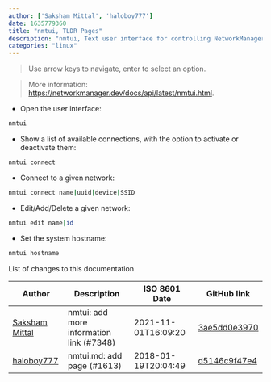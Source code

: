 ```yaml
---
author: ['Saksham Mittal', 'haloboy777']
date: 1635779360
title: "nmtui, TLDR Pages"
description: "nmtui, Text user interface for controlling NetworkManager."
categories: "linux"
---
```

> Use arrow keys to navigate, enter to select an option.

> More information: <https://networkmanager.dev/docs/api/latest/nmtui.html>.

- Open the user interface:

```bash
nmtui
```

- Show a list of available connections, with the option to activate or deactivate them:

```bash
nmtui connect
```

- Connect to a given network:

```bash
nmtui connect name|uuid|device|SSID
```

- Edit/Add/Delete a given network:

```bash
nmtui edit name|id
```

- Set the system hostname:

```bash
nmtui hostname
```
List of changes to this documentation


Author | Description | ISO 8601 Date | GitHub link
------|-----|-----|-----
[Saksham Mittal](mailto:gotlougit@users.noreply.github.com) | nmtui: add more information link (#7348) | 2021-11-01T16:09:20 | [3ae5dd0e3970](https://github.com/tldr-pages/tldr/commit/3ae5dd0e39700cd9d4eef7110a3ccbe7b544c618)
[haloboy777](mailto:haloboy777@users.noreply.github.com) | nmtui.md: add page (#1613) | 2018-01-19T20:04:49 | [d5146c9f47e4](https://github.com/tldr-pages/tldr/commit/d5146c9f47e420724a86402770e68f899a46a16f)

